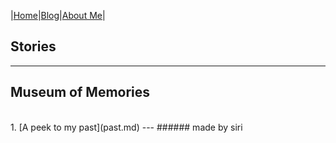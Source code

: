 |[Home](README.md)|[Blog](Blog.md)|[About Me](about.md)|

## Stories
---
## Museum of Memories
<br>
1. [A peek to my past](past.md)
---
###### made by siri

